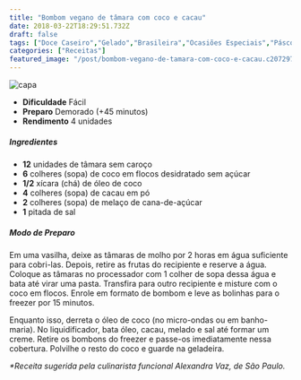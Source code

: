 ```yaml
---
title: "Bombom vegano de tâmara com coco e cacau"
date: 2018-03-22T18:29:51.732Z
draft: false
tags: ["Doce Caseiro","Gelado","Brasileira","Ocasiões Especiais","Páscoa","Leve e Saudável","Alimentos funcionais","bombom","coco","Páscoa","Receitas simples e fáceis"]
categories: ["Receitas"]
featured_image: "/post/bombom-vegano-de-tamara-com-coco-e-cacau.c2072974.jpg"
---
```


![capa](/post/bombom-vegano-de-tamara-com-coco-e-cacau.c2072974.jpg)

*   **Dificuldade** Fácil
*   **Preparo** Demorado (+45 minutos)
*   **Rendimento** 4 unidades

##### Ingredientes

*   **12** unidades de tâmara sem caroço
*   **6** colheres (sopa) de coco em flocos desidratado sem açúcar
*   **1/2** xícara (chá) de óleo de coco
*   **4** colheres (sopa) de cacau em pó
*   **2** colheres (sopa) de melaço de cana-de-açúcar
*   **1** pitada de sal

##### Modo de Preparo

Em uma vasilha, deixe as tâmaras de molho por 2 horas em água suficiente para cobri-las. Depois, retire as frutas do recipiente e reserve a água. Coloque as tâmaras no processador com 1 colher de sopa dessa água e bata até virar uma pasta. Transfira para outro recipiente e misture com o coco em flocos. Enrole em formato de bombom e leve as bolinhas para o freezer por 15 minutos.

Enquanto isso, derreta o óleo de coco (no micro-ondas ou em banho-maria). No liquidificador, bata óleo, cacau, melado e sal até formar um creme. Retire os bombons do freezer e passe-os imediatamente nessa cobertura. Polvilhe o resto do coco e guarde na geladeira.

_*Receita sugerida pela culinarista funcional Alexandra Vaz, de São Paulo._

